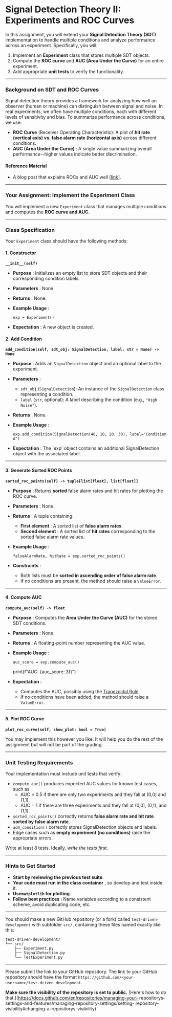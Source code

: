 # Signal Detection Theory II: Experiments and ROC Curves

In this assignment, you will extend your **Signal Detection Theory (SDT)**
implementation to handle multiple conditions and analyze performance across an
experiment. Specifically, you will:

  1. Implement an **Experiment** class that stores multiple SDT objects.
  2. Compute the **ROC curve** and **AUC (Area Under the Curve)** for an entire experiment.
  3. Add appropriate **unit tests** to verify the functionality.

* * *

### **Background on SDT and ROC Curves**

Signal detection theory provides a framework for analyzing how well an
observer (human or machine) can distinguish between signal and noise. In real
experiments, we often have multiple conditions, each with different levels of
sensitivity and bias. To summarize performance across conditions, we use:

  * **ROC Curve** (Receiver Operating Characteristic): A plot of **hit rate (vertical axis) vs.  false alarm rate (horizontal axis)** across different conditions.
  * **AUC (Area Under the Curve)** : A single value summarizing overall performance--higher values indicate better discrimination.

#### **Reference Material**

  * A blog post that explains ROCs and AUC well [[link](https://www.displayr.com/what-is-a-roc-curve-how-to-interpret-it/)].

* * *

### **Your Assignment: Implement the Experiment Class**

You will implement a new `Experiment` class that manages multiple conditions
and computes the **ROC curve and AUC**.

* * *

### **Class Specification**

Your `Experiment` class should have the following methods:

#### **1\. Constructor**

**`__init__(self)`**

  * **Purpose** : Initializes an empty list to store SDT objects and their corresponding condition labels.

  * **Parameters** : None.

  * **Returns** : None.

  * **Example Usage** :
    
        exp = Experiment()

  * **Expectation** : A new object is created.

#### **2\. Add Condition**

**`add_condition(self, sdt_obj: SignalDetection, label: str = None) -> None`**

  * **Purpose** : Adds an `SignalDetection` object and an optional label to the experiment.

  * **Parameters** :

    * `sdt_obj` (`SignalDetection`): An instance of the `SignalDetection` class representing a condition.
    * `label` (`str`, optional): A label describing the condition (e.g., `"High Noise"`).
  * **Returns** : None.

  * **Example Usage** :
    
        exp.add_condition(SignalDetection(40, 10, 20, 30), label="Condition A")

  * **Expectation** : The `exp' object contains an additional SignalDetection object with the associated label.

* * *

#### **3\. Generate Sorted ROC Points**

**`sorted_roc_points(self) -> tuple[list[float], list[float]]`**

  * **Purpose** : Returns **sorted** false alarm rates and hit rates for plotting the ROC curve.

  * **Parameters** : None.

  * **Returns** : A tuple containing:

    * **First element** : A sorted list of **false alarm rates**.
    * **Second element** : A sorted list of **hit rates** corresponding to the sorted false alarm rate values.
  * **Example Usage** :
    
        falseAlarmRate, hitRate = exp.sorted_roc_points()

  * **Constraints** :

    * Both lists must be **sorted in ascending order of false alarm rate**.
    * If no conditions are present, the method should raise a `ValueError`.

* * *

#### **4\. Compute AUC**

**`compute_auc(self) -> float`**

  * **Purpose** : Computes the **Area Under the Curve (AUC)** for the stored SDT conditions.

  * **Parameters** : None.

  * **Returns** : A floating-point number representing the AUC value.

  * **Example Usage** :
    
        auc_score = exp.compute_auc()
    print(f"AUC: {auc_score:.3f}")

  * **Expectation** :

    * Computes the AUC, possibly using the [Trapezoidal Rule](https://blogs.sas.com/content/iml/2011/06/01/the-trapezoidal-rule-of-integration.html).
    * If no conditions have been added, the method should raise a `ValueError`.

* * *

#### **5\. Plot ROC Curve**

**`plot_roc_curve(self, show_plot: bool = True)`**

You may implement this however you like. It will help you do the rest of the
assignment but will not be part of the grading.

* * *

### **Unit Testing Requirements**

Your implementation must include unit tests that verify:

  * `compute_auc()` produces expected AUC values for known test cases, such as 
    * AUC = 0.5 if there are only two experiments and they fall at (0,0) and (1,1).
    * AUC = 1 if there are three experiments and they fall at (0,0), (0,1), and (1,1).
  * `sorted_roc_points()` correctly returns **false alarm rate and hit rate sorted by false alarm rate**.
  * `add_condition()` correctly stores SignalDetection objects and labels.
  * Edge cases such as **empty experiment (no conditions)** raise the appropriate errors.

Write at least 8 tests. Ideally, _write the tests first_.

* * *

### **Hints to Get Started**

  * **Start by reviewing the previous test suite**.
  * **Your code must run in the class container** , so develop and test inside it.
  * **Use`matplotlib` for plotting**.
  * **Follow best practices** : Name variables according to a consistent scheme, avoid duplicating code, etc.

* * *

You should make a new GitHub repository (or a fork) called `test-driven-
development` with subfolder `src/`, containing these files named exactly like
this:

    
    
    test-driven-development/  
    └── src/  
        ├── Experiment.py  
        ├── SignalDetection.py  
        └── TestExperiment.py  
    

* * *

Please submit the link to your GitHub repository.  The link to your GitHub
repository should have the format `https://github.com/<your-username>/test-driven-development`.

**Make sure the visibility of the repository is set to public.**   [Here's how
to do that.](https://docs.github.com/en/repositories/managing-your-
repositorys-settings-and-features/managing-repository-settings/setting-
repository-visibility#changing-a-repositorys-visibility)

